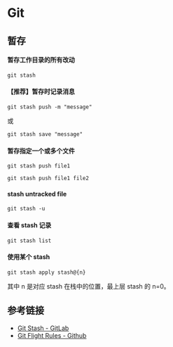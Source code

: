 # Git
## 暂存
#### 暂存工作目录的所有改动
```
git stash
```
#### 【推荐】暂存时记录消息
```
git stash push -m "message"
```
或
```
git stash save "message"
```
#### 暂存指定一个或多个文件
```
git stash push file1
```
```
git stash push file1 file2
```
#### stash untracked file
```
git stash -u
```
#### 查看 stash 记录
```
git stash list
```
#### 使用某个 stash
```
git stash apply stash@{n}
```
其中 n 是对应 stash 在栈中的位置，最上层 stash 的 n=0。

## 参考链接
* [Git Stash - GitLab](https://docs.gitlab.com/ee/topics/git/stash.html)
* [Git Flight Rules - Github](https://github.com/k88hudson/git-flight-rules/blob/master/README.md#stash)
